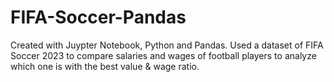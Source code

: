 # FIFA-Soccer-Pandas
Created with Juypter Notebook, Python and Pandas.
Used a dataset of FIFA Soccer 2023 to compare salaries and wages of football players to analyze which one is with the best value & wage ratio.
